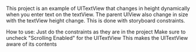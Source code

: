 This project is an example of UITextView that changes in height dynamically when you enter text on the textView. 
The parent UIView also change in size with the textView height change. This is done with storyboard constraints.

How to use:
Just do the constraints as they are in the project
Make sure to uncheck "Scrolling Enabled" for the UITextView
This makes the UITextView aware of its contents
